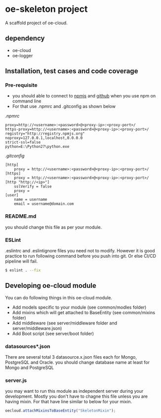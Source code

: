 # oe-skeleton project 

A scaffold project of oe-cloud.

## dependency
* oe-cloud
* oe-logger

## Installation, test cases and code coverage

### Pre-requisite

- you should able to connect to [npmjs](http://registry.npmjs.org) and [github](https://github.com) when you use npm on command line
- For that use .npmrc and .gitconfig as shown below

*.npmrc*

```
proxy=http://<username>:<password>@<proxy-ip>:<proxy-port>/
https-proxy=http://<username>:<password>@<proxy-ip>:<proxy-port>/
registry="http://registry.npmjs.org"
noproxy=127.0.0.1,localhost,0.0.0.0
strict-ssl=false
python=E:\Python27\python.exe
```

*.gitconfig*

```
[http]
    proxy = http://<username>:<password>@<proxy-ip>:<proxy-port>/
[https]
    proxy = http://<username>:<password>@<proxy-ip>:<proxy-port>/
[http "http://<ip>"]
    sslVerify = false
    proxy =
[user]
	name = username
	email = username@domain.com
```

### README.md

you should change this file as per your module.

### ESLint

.eslintrc and .eslintignore files you need not to modify. However it is good practice to run following command before you push into git. Or else CI/CD pipeline will fail.

```sh
$ eslint . --fix
```

## Developing oe-cloud module

You can do following things in this oe-cloud module.

* Add models specific to your module (see common/modles folder)
* Add mixins which will get attached to BaseEntity (see common/mixins folder)
* Add middleware (see server/middleware folder and server/middleware.json)
* Add Boot script (see server/boot folder)


### datasources*.json 

There are several total 3 datasource.x.json files each for Mongo, PostgreSQL and Oracle. you should change database name at least for Mongo and PostgreSQL

### server.js

you may want to run this module as independent server during your development.  Mostly you don't have to chagne this file unless you are having mixin. For that have line similar to below for your mixin.

```javascript
oecloud.attachMixinsToBaseEntity("SkeletonMixin");

```
